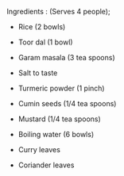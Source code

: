 Ingredients : (Serves 4 people);

- Rice (2 bowls)

- Toor dal (1 bowl)

- Garam masala (3 tea spoons)

- Salt to taste

- Turmeric powder (1 pinch)

- Cumin seeds (1/4 tea spoons)

- Mustard (1/4 tea spoons)

- Boiling water (6 bowls)

- Curry leaves 

- Coriander leaves
